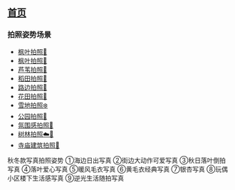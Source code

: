 [首页](../README.md)
---

### 拍照姿势场景
* [枫叶拍照🍁](../topwrite/assets/images/拍照姿势/拍照姿势1.jpg)
* [枫叶拍照🍁](../docs/拍照姿势/枫叶拍照.md)
* [芦苇拍照🎄](../docs/拍照姿势/芦苇拍照.md)
* [稻田拍照🥒](../docs/拍照姿势/稻田拍照.md)
* [路边拍照🚌](../docs/拍照姿势/路边拍照.md)
* [花田拍照🌸](../docs/拍照姿势/花田拍照.md)
* [雪地拍照❄️](../docs/拍照姿势/雪地拍照.md)
* [公园拍照🥳](../docs/拍照姿势/公园拍照.md)
* [氛围感拍照🎊](../docs/拍照姿势/氛围感拍照.md)
* [树林拍照☁️💫](../docs/拍照姿势/树林拍照.md)
* [寺庙建筑拍照🧨](../docs/拍照姿势/寺庙建筑拍照.md)

秋冬款写真拍照姿势
①海边日出写真
②街边大动作可爱写真
③秋日落叶倒拍写真
④落叶爱心写真
⑤暖风毛衣写真
⑥黄毛衣经典写真
⑦银杏写真
⑧玩偶小区楼下生活感写真
⑨逆光生活随拍写真
